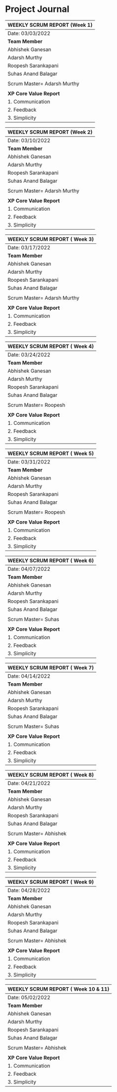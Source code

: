 #
# **Project Journal**

| **WEEKLY SCRUM REPORT (Week 1)** |
| --- |
|  Date: 03/03/2022 |   |   |   |
| **Team Member** | **Tasks worked on/completed** | **Tasks going on** | **Tasks blocked** |
| Abhishek Ganesan | XXXXXXX | Tech Stack decisions | NONE |
| Adarsh Murthy | XXXXXXX | Requirement gathering | NONE |
| Roopesh Sarankapani | XXXXXXX | Github stories creation | NONE |
| Suhas Anand Balagar | XXXXXXX | Database research | NONE |
|   |   |   |   |
| Scrum Master= Adarsh Murthy |   |   |   |
|   |   |   |   |
| **XP Core Value Report** |   |   |   |
| 1. Communication | We had an icebreaker session and got to know our team members. |
| 2. Feedback | We discussed about the technological strengths of each member and opiniated on selection of tech stack |
| 3. Simplicity | We decided to keep the requirement simple. |

| **WEEKLY SCRUM REPORT (Week 2)** |
| --- |
| Date: 03/10/2022 |   |   |   |
| **Team Member** | **Tasks worked on/completed** | **Tasks going on** | **Tasks blocked** |
| Abhishek Ganesan | Tech Stack decisions | Frontend for User Register Feature | NONE |
| Adarsh Murthy | Requirement gathering | Requirement gathering | NONE |
| Roopesh Sarankapani | Github stories creation | UI/UX for User Register Feature | NONE |
| Suhas Anand Balagar | Database research | Backend for User Register Feature | NONE |
|   |   |   |   |
| Scrum Master= Adarsh Murthy |   |   |   |
|   |   |   |   |
| **XP Core Value Report** |   |   |   |
| 1. Communication | We communicated and split the tasks on the burndown chart |
| 2. Feedback | Based on everyone feedback we decided to go with MERN stack |
| 3. Simplicity | The requirements were further simplified based on feedback |

| **WEEKLY SCRUM REPORT ( Week 3)** |
| --- |
| Date: 03/17/2022 |   |   |   |
| **Team Member** | **Tasks worked on/completed** | **Tasks going on** | **Tasks blocked** |
| Abhishek Ganesan | Frontend for User Register Feature | Frontend for User login | NONE |
| Adarsh Murthy | Requirement gathering | Backend login | NONE |
| Roopesh Sarankapani | UI/UX for User Register Feature | UI/UX for login | NONE |
| Suhas Anand Balagar | Backend for User Register Feature | Backend login hotel admin | NONE |
|   |   |   |   |
| Scrum Master= Adarsh Murthy |   |   |   |
|   |   |   |   |
| **XP Core Value Report** |   |   |   |
| 1. Communication | We communicated about the progress everyone was making |
| 2. Feedback | We decided to rotate the scrum master |
| 3. Simplicity | We went with minimal design for UI |

| **WEEKLY SCRUM REPORT ( Week 4)** |
| --- |
| Date: 03/24/2022 |   |   |   |
| **Team Member** | **Tasks worked on/completed** | **Tasks going on** | **Tasks blocked** |
| Abhishek Ganesan | Frontend for User login | UI/UX for hotels page | NONE |
| Adarsh Murthy | Backend login | Add/remove roomtype | NONE |
| Roopesh Sarankapani | UI/UX for login | Add facilities/ room page frontend | NONE |
| Suhas Anand Balagar | Backend login hotel admin | Add/remove Facilities endpoint | NONE |
|   |   |   |   |
| Scrum Master= Roopesh |   |   |   |
|   |   |   |   |
| **XP Core Value Report** |   |   |   |
| 1. Communication | We communicated about the integration of front end and back end and decided to meet in person for the next meeting |
| 2. Feedback | Assigned a team member to review each other&#39;s code |
| 3. Simplicity | decided to remove pricing for facilities since it was not mentioned in requirement |

| **WEEKLY SCRUM REPORT ( Week 5)** |
| --- |
| Date: 03/31/2022 |   |   |   |
| **Team Member** | **Tasks worked on/completed** | **Tasks going on** | **Tasks blocked** |
| Abhishek Ganesan | UI/UX for hotels page | UI/UX for hotels page | NONE |
| Adarsh Murthy | Add/remove room type | UI/UX for hotels search | NONE |
| Roopesh Sarankapani | Add facilities/ room page frontend | Search backend (collaborative) | NONE |
| Suhas Anand Balagar | Add/remove Facilities endpoint | Search backend (collaborative) | NONE |
|   |   |   |   |
| Scrum Master= Roopesh |   |   |   |
|   |   |   |   |
| **XP Core Value Report** |   |   |   |
| 1. Communication | met in person and integrated front and backend for the work done until now. Discussed availability during spring break, and any pending tasks would be completed in next sprint |
| 2. Feedback | Fixed issues with the code during integration, switching scrum master next week |
| 3. Simplicity | decided to remove dates from search bar to make the algorithm simpler |

| **WEEKLY SCRUM REPORT ( Week 6)** |
| --- |
| Date: 04/07/2022 |   |   |   |
| **Team Member** | **Tasks worked on/completed** | **Tasks going on** | **Tasks blocked** |
| Abhishek Ganesan | UI/UX for hotels page | End point to calculate price based on selection | NONE |
| Adarsh Murthy | UI/UX for hotels search | Add/ remove facilities based on selected hotel | NONE |
| Roopesh Sarankapani | Search backend (collaborative) | Page for viewing the selected room (frontend) | NONE |
| Suhas Anand Balagar | Search backend (collaborative) | Check availability based on dates, search cont. | NONE |
|   |   |   |   |
| Scrum Master= Suhas |   |   |   |
|   |   |   |   |
| **XP Core Value Report** |   |   |   |
| 1. Communication | We discussed about future tasks, and availability during spring break |
| 2. Feedback | Fixed issues with the code during integration, switching scrum master next week |
| 3. Simplicity | decided to remove dates from search bar to make the algorithm simpler |

| **WEEKLY SCRUM REPORT ( Week 7)** |
| --- |
| Date: 04/14/2022 |   |   |   |
| **Team Member** | **Tasks worked on/completed** | **Tasks going on** | **Tasks blocked** |
| Abhishek Ganesan | End point to calculate price based on selection | Update availability of rooms | NONE |
| Adarsh Murthy | Add/ remove facilities based on selected hotel | POST endpoint for adding reservation | NONE |
| Roopesh Sarankapani | Page for viewing the selected room (frontend) | deduct and update customer points | NONE |
| Suhas Anand Balagar | Check availability based on dates, search cont. | checkout frontend | NONE |
|   |   |   |   |
| Scrum Master= Suhas |   |   |   |
|   |   |   |   |
| **XP Core Value Report** |   |   |   |
| 1. Communication | discussed about future tasks |
| 2. Feedback | continued with review comments |
| 3. Simplicity | Upon review, removed some unnecessary fields from JSON request |

| **WEEKLY SCRUM REPORT ( Week 8)** |
| --- |
| Date: 04/21/2022 |   |   |   |
| **Team Member** | **Tasks worked on/completed** | **Tasks going on** | **Tasks blocked** |
| Abhishek Ganesan | Update availability of rooms | Edit rooms | NONE |
| Adarsh Murthy | POST endpoint for adding reservation | View bookings endpoint | NONE |
| Roopesh Sarankapani | deduct and update customer points | profile page- frontend | NONE |
| Suhas Anand Balagar | checkout frontend | Edit facilities | NONE |
|   |   |   |   |
| Scrum Master= Abhishek |   |   |   |
|   |   |   |   |
| **XP Core Value Report** |   |   |   |
| 1. Communication | Reviewed the requirements again, to check if any features have been missed |
| 2. Feedback | continued with review comments |
| 3. Simplicity | Upon review, removed some unneccassry fields from JSON request |

| **WEEKLY SCRUM REPORT ( Week 9)** |
| --- |
| Date: 04/28/2022 |   |   |   |
| **Team Member** | **Tasks worked on/completed** | **Tasks going on** | **Tasks blocked** |
| Abhishek Ganesan | Edit rooms | View bookings frontend | NONE |
| Adarsh Murthy | View bookings endpoint | View bookings endpoint | NONE |
| Roopesh Sarankapani | profile page- frontend | Customer points | NONE |
| Suhas Anand Balagar | Edit facilities | Cancel booking | NONE |
|   |   |   |   |
| Scrum Master= Abhishek |   |   |   |
|   |   |   |   |
| **XP Core Value Report** |   |   |   |
| 1. Communication | Decided to extend the next sprint into 2 weeks, due to multiple projects and submissions |
| 2. Feedback | reviewed each other&#39;s code |
| 3. Simplicity | decided to make some changes in UI to simplify the design |

| **WEEKLY SCRUM REPORT ( Week 10 &amp; 11)** |
| --- |
| Date: 05/02/2022 |   |   |   |
| **Team Member** | **Tasks worked on/completed** | **Tasks going on** | **Tasks blocked** |
| Abhishek Ganesan | View bookings frontend | Integration, AWS deployment | NONE |
| Adarsh Murthy | View bookings endpoint | Integration, documentation | NONE |
| Roopesh Sarankapani | Customer points | Integration, testing | NONE |
| Suhas Anand Balagar | Cancel booking | Integration, documentation, and demo prep | NONE |
|   |   |   |   |
| Scrum Master= Abhishek |   |   |   |
|   |   |   |   |
| **XP Core Value Report** |   |   |   |
| 1. Communication | Since this was the last week of sprint, we were constantly in touch with other on WhatsApp and calls for making required tweaks |
| 2. Feedback | constantly provided feedback during integration of components, and developed on the go |
| 3. Simplicity | simplified the code during integration, added comments |